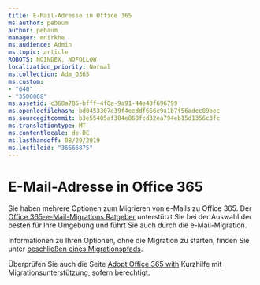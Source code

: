 ```yaml
---
title: E-Mail-Adresse in Office 365
ms.author: pebaum
author: pebaum
manager: mnirkhe
ms.audience: Admin
ms.topic: article
ROBOTS: NOINDEX, NOFOLLOW
localization_priority: Normal
ms.collection: Adm_O365
ms.custom:
- "640"
- "3500008"
ms.assetid: c360a785-bfff-4f8a-9a91-44e40f696799
ms.openlocfilehash: bd0453307e39f4eeddf666e9a1b7f56adec89bec
ms.sourcegitcommit: b3e55405af384e868fcd32ea794eb15d1356c3fc
ms.translationtype: MT
ms.contentlocale: de-DE
ms.lasthandoff: 08/29/2019
ms.locfileid: "36666875"
---
```

# <a name="move-email-to-office-365"></a>E-Mail-Adresse in Office 365

Sie haben mehrere Optionen zum Migrieren von e-Mails zu Office 365. Der [Office 365-e-Mail-Migrations Ratgeber](https://aka.ms/alchemyinsight-mailmigrationadvisor) unterstützt Sie bei der Auswahl der besten für Ihre Umgebung und führt Sie auch durch die e-Mail-Migration.
  
Informationen zu Ihren Optionen, ohne die Migration zu starten, finden Sie unter [beschließen eines Migrationspfads](https://docs.microsoft.com/Exchange/mailbox-migration/decide-on-a-migration-path).

Überprüfen Sie auch die Seite [Adopt Office 365 with](https://www.microsoft.com/fasttrack/microsoft-365/office-365) Kurzhilfe mit Migrationsunterstützung, sofern berechtigt.
  